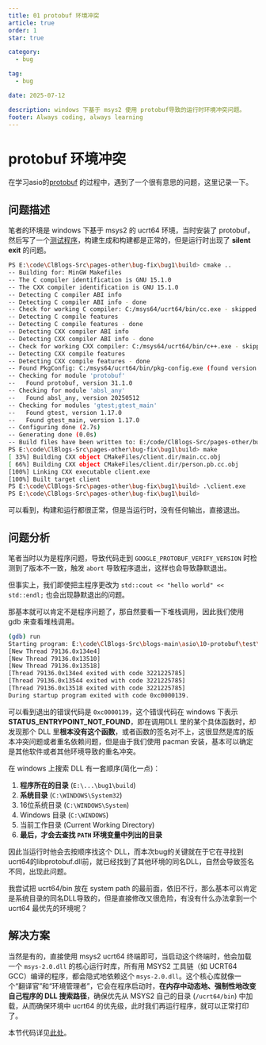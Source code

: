 ```yaml
---
title: 01 protobuf 环境冲突
article: true
order: 1
star: true

category:
  - bug

tag:
  - bug

date: 2025-07-12

description: windows 下基于 msys2 使用 protobuf导致的运行时环境冲突问题。
footer: Always coding, always learning
---
```


<!-- more -->

# protobuf 环境冲突

在学习asio的[protobuf](https://kbchulan.github.io/ClBlogs/blogs-main/asio/10-asio.html) 的过程中，遇到了一个很有意思的问题，这里记录一下。

## 问题描述

笔者的环境是 windows 下基于 msys2 的 ucrt64 环境，当时安装了 protobuf，然后写了一个[测试程序](https://github.com/KBchulan/ClBlogs-Src/blob/main/pages-other/bug-fix/bug1/main.cc)，构建生成和构建都是正常的，但是运行时出现了 **silent exit** 的问题。

```bash
PS E:\code\ClBlogs-Src\pages-other\bug-fix\bug1\build> cmake ..
-- Building for: MinGW Makefiles
-- The C compiler identification is GNU 15.1.0
-- The CXX compiler identification is GNU 15.1.0
-- Detecting C compiler ABI info
-- Detecting C compiler ABI info - done
-- Check for working C compiler: C:/msys64/ucrt64/bin/cc.exe - skipped
-- Detecting C compile features
-- Detecting C compile features - done
-- Detecting CXX compiler ABI info
-- Detecting CXX compiler ABI info - done
-- Check for working CXX compiler: C:/msys64/ucrt64/bin/c++.exe - skipped
-- Detecting CXX compile features
-- Detecting CXX compile features - done
-- Found PkgConfig: C:/msys64/ucrt64/bin/pkg-config.exe (found version "2.5.1")
-- Checking for module 'protobuf'
--   Found protobuf, version 31.1.0
-- Checking for module 'absl_any'
--   Found absl_any, version 20250512
-- Checking for modules 'gtest;gtest_main'
--   Found gtest, version 1.17.0
--   Found gtest_main, version 1.17.0
-- Configuring done (2.7s)
-- Generating done (0.0s)
-- Build files have been written to: E:/code/ClBlogs-Src/pages-other/bug-fix/bug1/build
PS E:\code\ClBlogs-Src\pages-other\bug-fix\bug1\build> make
[ 33%] Building CXX object CMakeFiles/client.dir/main.cc.obj
[ 66%] Building CXX object CMakeFiles/client.dir/person.pb.cc.obj
[100%] Linking CXX executable client.exe
[100%] Built target client
PS E:\code\ClBlogs-Src\pages-other\bug-fix\bug1\build> .\client.exe
PS E:\code\ClBlogs-Src\pages-other\bug-fix\bug1\build>
```

可以看到，构建和运行都很正常，但是当运行时，没有任何输出，直接退出。

## 问题分析

笔者当时以为是程序问题，导致代码走到 `GOOGLE_PROTOBUF_VERIFY_VERSION` 时检测到了版本不一致，触发 `abort` 导致程序退出，这样也会导致静默退出。

但事实上，我们即使把主程序更改为 `std::cout << "hello world" << std::endl;` 也会出现静默退出的问题。

那基本就可以肯定不是程序问题了，那自然要看一下堆栈调用，因此我们使用 gdb 来查看堆栈调用。

```bash
(gdb) run
Starting program: E:\code\ClBlogs-Src\blogs-main\asio\10-protobuf\test\build\client.exe
[New Thread 79136.0x134e4]
[New Thread 79136.0x13510]
[New Thread 79136.0x13518]
[Thread 79136.0x134e4 exited with code 3221225785]
[Thread 79136.0x13544 exited with code 3221225785]
[Thread 79136.0x13518 exited with code 3221225785]
During startup program exited with code 0xc0000139.
```

可以看到退出的错误代码是 `0xc0000139`，这个错误代码在 windows 下表示 **STATUS_ENTRYPOINT_NOT_FOUND**，即在调用DLL 里的某个具体函数时，却发现那个 DLL 里**根本没有这个函数**，或者函数的签名对不上，这很显然是库的版本冲突问题或者重名依赖问题，但是由于我们使用 pacman 安装，基本可以确定是其他软件或者其他环境导致的重名冲突。

在 windows 上搜索 DLL 有一套顺序(简化一点)：

1.  **程序所在的目录** (`E:\...\bug1\build`)
2.  **系统目录** (`C:\WINDOWS\System32`)
3.  16位系统目录 (`C:\WINDOWS\System`)
4.  Windows 目录 (`C:\WINDOWS`)
5.  当前工作目录 (Current Working Directory)
6.  **最后，才会去查找 `PATH` 环境变量中列出的目录**

因此当运行时他会去按顺序找这个 DLL，而本次bug的关键就在于它在寻找到ucrt64的libprotobuf.dll前，就已经找到了其他环境的同名DLL，自然会导致签名不同，出现此问题。

我尝试把 ucrt64/bin 放在 system path 的最前面，依旧不行，那么基本可以肯定是系统目录的同名DLL导致的，但是直接修改又很危险，有没有什么办法拿到一个 ucrt64 最优先的环境呢？

## 解决方案

当然是有的，直接使用 msys2 ucrt64 终端即可，当启动这个终端时，他会加载一个 `msys-2.0.dll` 的核心运行时库，所有用 MSYS2 工具链（如 UCRT64 GCC）编译的程序，都会隐式地依赖这个 `msys-2.0.dll`。这个核心库就像一个“翻译官”和“环境管理者”，它会在程序启动时，**在内存中动态地、强制性地改变自己程序的 DLL 搜索路径**，确保优先从 MSYS2 自己的目录 (`/ucrt64/bin`) 中加载，从而确保环境中 ucrt64 的优先级，此时我们再运行程序，就可以正常打印了。

本节代码详见[此处](https://github.com/KBchulan/ClBlogs-Src/blob/main/pages-other/bug-fix/bug1/main.cc)。
